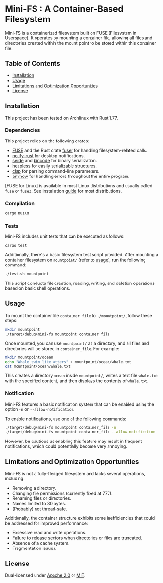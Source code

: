 # Mini-FS : A Container-Based Filesystem

Mini-FS is a containerized filesystem built on FUSE (Filesystem in Userspace).
It operates by mounting a container file, allowing all files and directories
created within the mount point to be stored within this container file.

## Table of Contents

- [Installation](#installation)
- [Usage](#usage)
- [Limitations and Optimization Opportunities](#limitations-and-optimization-opportunities)
- [License](#license)

## Installation
This project has been tested on Archlinux with Rust 1.77.

### Dependencies
This project relies on the following crates:
- [FUSE](https://github.com/libfuse/libfuse) and the Rust crate [fuser](https://github.com/cberner/fuser) for handling filesystem-related calls.
- [notify-rust](https://github.com/hoodie/notify-rust) for desktop notifications.
- [serde](https://github.com/serde-rs/serde) and [bincode](https://github.com/bincode-org/bincode) for binary serialization.
- [heapless](https://github.com/rust-embedded/heapless) for easily serializable structures.
- [clap](https://github.com/clap-rs/clap) for parsing command-line parameters.
- [anyhow](https://github.com/dtolnay/anyhow) for handling errors throughout the entire program.


[FUSE for Linux] is available in most Linux distributions and usually called `fuse` or `fuse3`. See installation [guide](https://github.com/cberner/fuser?tab=readme-ov-file#dependencies) for most distributions.

### Compilation

```sh
cargo build
```

### Tests
Mini-FS includes unit tests that can be executed as follows:
```sh
cargo test
```

Additionally, there's a basic filesystem test script provided. After mounting a
container filesystem on `mountpoint/` (refer to [usage](#usage)), run the
following command:
```sh
./test.sh mountpoint
```

This script conducts file creation, reading, writing, and deletion operations based on basic shell operations.

## Usage
To mount the container file `container_file` to `./mountpoint/`, follow these steps:
```sh
mkdir mountpoint
./target/debug/mini-fs mountpoint container_file
```

Once mounted, you can use `mountpoint/` as a directory, and all files and directories will be stored in `container_file`.
For example:
```sh
mkdir mountpoint/ocean
echo "Whale swim like otters" > mountpoint/ocean/whale.txt
cat mountpoint/ocean/whale.txt
```
This creates a directory `ocean` inside `mountpoint/`, writes a text file `whale.txt` with the specified content, and then displays the contents of `whale.txt`.

### Notification
Mini-FS features a basic notification system that can be enabled using the option `-n` or `--allow-notification`.

To enable notifications, use one of the following commands:
```sh
./target/debug/mini-fs mountpoint container_file -n
./target/debug/mini-fs mountpoint container_file --allow-notification
```
However, be cautious as enabling this feature may result in frequent notifications, which could potentially become very annoying.

## Limitations and Optimization Opportunities
Mini-FS is not a fully-fledged filesystem and lacks several operations, including:

- Removing a directory.
- Changing file permissions (currently fixed at 777).
- Renaming files or directories.
- Names limited to 30 bytes.
- (Probably) not thread-safe.

Additionally, the container structure exhibits some inefficiencies that could be addressed for improved performance:

- Excessive read and write operations.
- Failure to release sectors when directories or files are truncated.
- Absence of a cache system.
- Fragmentation issues.

## License
Dual-licensed under [Apache 2.0](LICENSE-APACHE) or [MIT](LICENSE-MIT).
